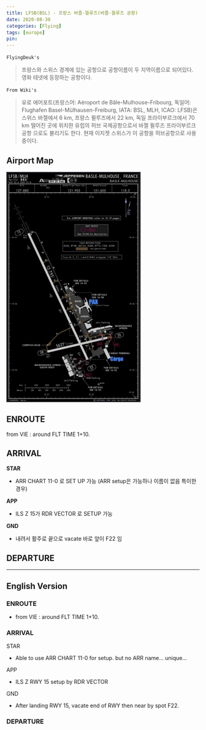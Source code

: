 ```yaml
---
title: LFSB(BSL) - 프랑스 바즐-뭘루즈(바즐-뭘루즈 공항)
date: 2020-08-30
categories: [Flying]
tags: [europe]
pin:
---
```

`FlyingDeuk's`
>프랑스와 스위스 경계에 있는 공항으로 공항이름이 두 지역이름으로 되어있다. <br>
영화 테넷에 등장하는 공항이다.

`From Wiki's`
>유로 에어포트(프랑스어: Aéroport de Bâle-Mulhouse-Fribourg, 독일어: Flughafen Basel-Mülhausen-Freiburg, IATA: BSL, MLH, ICAO: LFSB)은 스위스 바젤에서 6 km, 프랑스 뮐루즈에서 22 km, 독일 프라이부르크에서 70 km 떨어진 곳에 위치한 유럽의 허브 국제공항으로서 바젤 뮐루즈 프라이부르크 공항 으로도 불리기도 한다. 현재 이지젯 스위스가 이 공항을 허브공항으로 사용 중이다.

## Airport Map
![bsl](/img/flying/airport/bsl_ap.jpg)

## ENROUTE
from VIE : around FLT TIME 1+10.

## ARRIVAL
**STAR**
- ARR CHART 11-0 로 SET UP 가능 (ARR setup은 가능하나 이름이 없음 특이한 경우)

**APP**
- ILS Z 15가 RDR VECTOR 로 SETUP 가능

**GND**
- 내려서 활주로 끝으로 vacate 바로 앞이 F22 임

## DEPARTURE

----
## English Version

### ENROUTE
- from VIE : around FLT TIME 1+10.

### ARRIVAL
STAR
- Able to use ARR CHART 11-0 for setup. but no ARR name... unique...

APP
- ILS Z RWY 15 setup by RDR VECTOR

GND
- After landing RWY 15, vacate end of RWY then near by spot F22.

### DEPARTURE
